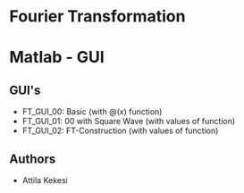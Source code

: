 # Fourier Transformation
# Matlab - GUI

## GUI's

* FT_GUI_00: Basic (with @(x) function)
* FT_GUI_01: 00 with Square Wave (with values of function)
* FT_GUI_02: FT-Construction (with values of function)


## Authors
* Attila Kekesi
